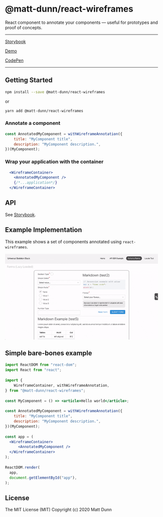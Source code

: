 # @matt-dunn/react-wireframes

React component to annotate your components — useful for prototypes and proof of concepts.

---

[Storybook](https://matt-dunn.github.io/packages/storybook/?path=/docs/matt-dunn-react-wireframes/)

[Demo](https://matt-dunn.github.io/react-wireframes/)

[CodePen](https://codepen.io/matt-j-dunn/pen/NWqZmQY?editors=0010)

---

## Getting Started

```sh
npm install --save @matt-dunn/react-wireframes
```

or

```sh
yarn add @matt-dunn/react-wireframes
```

### Annotate a component

```jsx
const AnnotatedMyComponent = withWireframeAnnotation({
    title: "MyComponent title",
    description: "MyComponent description.",
})(MyComponent);
```

### Wrap your application with the container

```jsx
  <WireframeContainer>
    <AnnotatedMyComponent />
    {/*...application*/}
  </WireframeContainer>
```

## API

See [Storybook](https://matt-dunn.github.io/react-wireframes/storybook/?path=/story/).

## Example Implementation

This example shows a set of components annotated using ```react-wireframes```. 

![](https://raw.githubusercontent.com/matt-dunn/packages/HEAD/packages/react-wireframes/docs/assets/react-wireframes.gif)


## Simple bare-bones example

```jsx
import ReactDOM from "react-dom";
import React from "react";

import {
    WireframeContainer, withWireframeAnnotation,
} from "@matt-dunn/react-wireframes";

const MyComponent = () => <article>Hello world</article>;

const AnnotatedMyComponent = withWireframeAnnotation({
    title: "MyComponent title",
    description: "MyComponent description.",
})(MyComponent);

const app = (
  <WireframeContainer>
      <AnnotatedMyComponent />
  </WireframeContainer>
);

ReactDOM.render(
  app,
  document.getElementById("app"),
);
```

## License

The MIT License (MIT) Copyright (c) 2020 Matt Dunn

